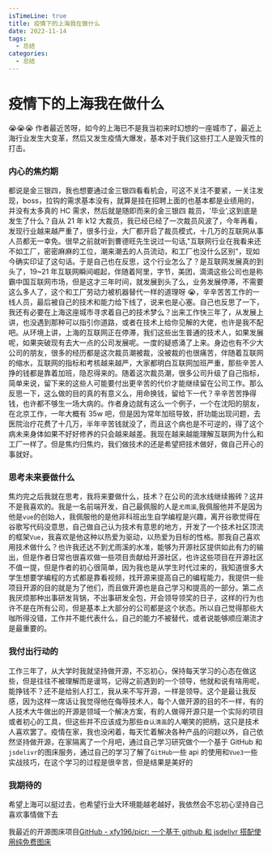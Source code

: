 ```yaml
---
isTimeLine: true
title: 疫情下的上海我在做什么
date: 2022-11-14
tags:
  - 总结
categories:
  - 总结
---
```


# 疫情下的上海我在做什么

😭😭😭 作者最近苦呀，如今的上海已不是我当初来时幻想的一座城市了，最近上海行业发生大变革，然后又发生疫情大爆发，基本对于我们这些打工人是毁灭性的打击。

### 内心的焦灼期

都说是金三银四，我也想要通过金三银四看看机会，可这不关注不要紧，一关注发现，boss，拉钩的需求基本没有，就算是挂在招聘上面的也基本都是业绩用的，并没有太多真的 HC 需求，然后就是随即而来的金三银四 裁员，'毕业',这到底是发生了什么？自从 21 年 k12 大裁员，我已经已经了一次裁员风波了，今年再看，发现行业越来越严重了，很多行业，大厂都开启了裁员模式，十几万的互联网从事人员都无一幸免。很早之前就听到曹德旺先生说过一句话,"互联网行业在我看来还不如工厂，密密麻麻的工位，潮来潮去的人员流动，和工厂也没什么区别"，现如今确实印证了这句话。于是自己也在反思，这个行业怎么了？是互联网发展真的到头了，19~21 年互联网瞬间崛起，伴随着阿里，字节，美团，滴滴这些公司也是称霸中国互联网市场，但是这才三年时间，就发展到头了么，业务发展停滞，不需要这么多人了，这个和工厂劳动力被机器替代一样的道理呀 😭，辛辛苦苦工作的一线人员，最后被自己的技术和能力给下线了，说来也是心塞。自己也反思了一下，我还有必要在上海这座城市寻求着自己的技术梦么？出来工作快三年了，从发展上讲，也没遇到那种可以指引你道路，或者在技术上给你见解的大佬，也许是我不配吧。从环境上讲，上海的互联网正在停滞，我们这些出生普通的技术人，如果发展呢，如果突破现有去大一点的公司发展呢。一度的疑惑涌了上来。身边也有不少大公司的朋友，很多的经历都是这次裁员潮被裁，没被裁的也很痛苦，伴随着互联网的缩水，互联网的指标和考核越来越严，大家都明白互联网加班严重，那些辛苦人挣的钱都是靠着加班，隐忍得来的。随着这次裁员潮，很多公司升级了自己指标，简单来说，留下来的这些人可能要付出更辛苦的代价才能继续留在公司工作。那么反思一下，这么做的目的真的有意义么，用命换钱，留给下一代？辛辛苦苦挣得钱，也许都不够生一场大病的。作者身边就有这么一个例子，一个在沈阳的朋友，在北京工作，一年大概有 35w 吧，但是因为常年加班导致，肝功能出现问题，去医院治疗花费了十几万，半年辛苦钱就没了，而且这个病也是不可逆的，得了这个病未来身体如果不好好修养的只会越来越差。我现在越来越能理解互联网为什么和工厂一样了。但是焦灼归焦灼，我们做技术的还是希望把技术做好，做自己开心的事就好。

### 思考未来要做什么

焦灼完之后我就在思考，我将来要做什么，技术？在公司的流水线继续搬砖？这并不是我喜欢的。我是一名前端开发，自己最佩服的人是`尤雨溪`,我佩服他并不是因为他是`vue`的创始人，我佩服他的是他非科班出生自学编程是兴趣，离开谷歌觉得在谷歌写代码没意思，自己做自己认为技术有意思的地方，开发了一个技术社区顶流的框架`Vue`，我喜欢是他这种以热爱为驱动，以热爱为目标的性格。那我自己喜欢用技术做什么？也许我还达不到尤雨溪的水准，能够为开源社区提供如此有力的输出，但是作者日常也很喜欢做一些项目贡献给开源社区，也许这些项目在开源社区不值一提，但是作者的初心很简单，因为我也是从学生时代过来的，我知道很多大学生想要学编程的方式都是靠看视频，找开源来提高自己的编程能力，我提供一些项目开源的目的就是为了他们，而且做开源也是自己学习和提高的一部分。第二点我厌烦那种出事研发背锅，不出事研发全包，开会领导领奖的日子，这样的行为也许不是在所有公司，但是基本上大部分的公司都是这个状态。所以自己觉得那些大咖所得没错，工作并不能代表什么，自己的能力不被替代，或者说能够顺应潮流才是最重要的。

### 我付出行动的

工作三年了，从大学时我就坚持做开源，不忘初心，保持每天学习的心态在做这些，但是往往不被理解而是谩骂，记得之前遇到的一个领导，他就和说有啥用呢，能挣钱不？还不是给别人打工，我从来不写开源，一样是领导。这个是最让我反感，因为这样一席话让我觉得他在侮辱技术人，每个人做开源的目的不一样，有的人技术大牛做出的开源是领域一个解决方案，有的人做得开源只是一个实际的项目或者初心的工具，但这些并不应该成为那些`自认清高`的人嘲笑的把柄，这只是技术人喜欢罢了。疫情在家，我也没闲着，每天忙着解决各种产品的问题以外，自己依然坚持做开源，在家隔离了一个月吧，通过自己学习研究做个一个基于 GitHub 和`jsdelivr`的图床服务，通过自己的学习了解了`GitHub`一些 api 的使用和`Vue3`一些实战技巧，在这个学习的过程是很辛苦，但是结果是美好的

### 我期待的

希望上海可以挺过去，也希望行业大环境能越老越好，我依然会不忘初心坚持自己喜欢事情做下去

我最近的开源图床项目[GitHub - xfy196/picr: 一个基于 github 和 jsdelivr 搭配使用纯免费图床](https://github.com/xfy196/picr)

